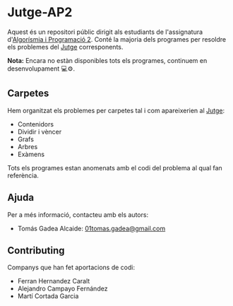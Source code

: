 # Jutge-AP2

Aquest és un repositori públic dirigit als estudiants de l'assignatura d'[Algorísmia i Programació 2](https://www.cs.upc.edu/~jordicf/Teaching/AP2/). Conté la majoria dels programes per resoldre els problemes del [Jutge](https://jutge.org/) corresponents.

**Nota:** Encara no estàn disponibles tots els programes, continuem en desenvolupament 💻⚙️.

## Carpetes

Hem organitzat els problemes per carpetes tal i com apareixerien al [Jutge](https://jutge.org/):

- Contenidors
- Dividir i vèncer
- Grafs
- Arbres
- Exàmens

Tots els programes estan anomenats amb el codi del problema al qual fan referència.

## Ajuda

Per a més informació, contacteu amb els autors:
- Tomás Gadea Alcaide: 01tomas.gadea@gmail.com

## Contributing
Companys que han fet aportacions de codi:

- Ferran Hernandez Caralt
- Alejandro Campayo Fernández
- Martí Cortada Garcia
